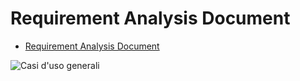 # Requirement Analysis Document
<!-- TOC depthFrom:1 depthTo:6 withLinks:1 updateOnSave:1 orderedList:0 -->

- [Requirement Analysis Document](#requirement-analysis-document)

<!-- /TOC -->

![Casi d'uso generali](https://andrea-augello.github.io/SviluppoSW/media/Diagrammi/Casi%20d'uso/Casi%20d'uso%20generali.png)
